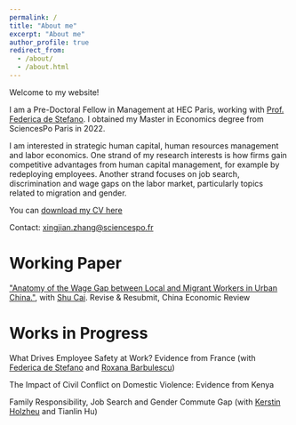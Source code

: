 ```yaml
---
permalink: /
title: "About me"
excerpt: "About me"
author_profile: true
redirect_from: 
  - /about/
  - /about.html
---
```


Welcome to my website!

I am a Pre-Doctoral Fellow in Management at HEC Paris, working with [Prof. Federica de Stefano](https://www.hec.edu/en/faculty-research/faculty-directory/faculty-member/destefano-federica). I obtained my Master in Economics degree from SciencesPo Paris in 2022. 

I am interested in strategic human capital, human resources management and labor economics. One strand of my research interests is how firms gain competitive advantages from human capital management, for example by redeploying employees. Another strand focuses on job search, discrimination and wage gaps on the labor market, particularly topics related to migration and gender.

You can [download my CV here](http://xingjianecon.github.io/files/CV_XingjianZhang.pdf)

Contact: <xingjian.zhang@sciencespo.fr>

# Working Paper
["Anatomy of the Wage Gap between Local and Migrant Workers in Urban China."](https://papers.ssrn.com/sol3/papers.cfm?abstract_id=3933758), with [Shu Cai](http://www.caishu.org/). Revise & Resubmit, China Economic Review

# Works in Progress

What Drives Employee Safety at Work? Evidence from France  (with [Federica de Stefano](https://www.hec.edu/en/faculty-research/faculty-directory/faculty-member/destefano-federica) and [Roxana Barbulescu](https://www.hec.edu/en/faculty-research/faculty-directory/faculty-member/barbulescu-roxana))

The Impact of Civil Conflict on Domestic Violence: Evidence from Kenya

Family Responsibility, Job Search and Gender Commute Gap (with [Kerstin Holzheu]([https://www.hec.edu/en/faculty-research/faculty-directory/faculty-member/destefano-federica](https://www.sciencespo.fr/department-economics/researcher/kerstin-holzheu.html)) and Tianlin Hu)


